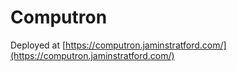 # Computron
Deployed at [https://computron.jaminstratford.com/](https://computron.jaminstratford.com/)